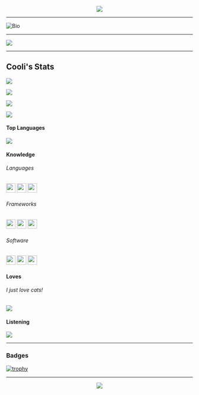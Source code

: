 <p align="center"><img src="https://github.com/Spacesters/Spacesters/blob/main/Hi.gif?raw=true"></img></p>

---

![Bio](https://github.com/Spacesters/Spacesters/blob/main/Card.png)

---

<img src='https://myviewcounts.cooli.repl.co/viewcount/Views.svg'>

---

## Cooli's Stats

![](https://github-readme-stackoverflow.vercel.app/?userID=14726707&theme=dark)

![](https://github-readme-stats.vercel.app/api?username=Spacesters&bg_color=30,ED7B84,9055FF&title_color=283149&text_color=f1f3f8&show_icons=true&border_color=none)

![](http://github-readme-streak-stats.herokuapp.com?user=Spacesters&theme=holi-theme&hide_border=true)

![](https://raw.githubusercontent.com/Spacesters/Spacesters/14f3dceb5a0e9926805df3df2d482f5b7a55560a/contribution.svg)

#### Top Languages
![](https://github-readme-stats.vercel.app/api/top-langs/?username=Spacesters&border_color=none&bg_color=f1f3f8)

#### Knowledge

###### Languages
<img height="25" src="https://i.ibb.co/Y3NqJ3P/HTML.png"></img> <img height="25" src="https://i.ibb.co/5jHbHzM/CSS.png"></img> <img height="25" src="https://i.ibb.co/nBj1cW4/Python.png"></img>

###### Frameworks

<img height="25" src="https://i.ibb.co/4RwN34P/Flask.png"></img> <img height="25" src="https://i.ibb.co/cCxf03Q/Bootstrap.png"></img> <img height="25" src="https://i.ibb.co/WFfjbmL/Django.png"></img>

###### Software

<img height="25" src="https://i.ibb.co/KhW36Dp/PyCharm.png"></img> <img height="25" src="https://i.ibb.co/y0xSrVv/VS-Code.png"></img> <img height="25" src="https://i.ibb.co/bPxMBnB/Atom.png"></img>

#### Loves

###### I just love cats!
<img src="https://i.ibb.co/sVWzTVx/banner.gif"></img>

#### Listening
![](https://github-readme-remake.vercel.app/api/spotify)

---

### Badges

[![trophy](https://github-profile-trophy.vercel.app/?username=Spacesters&theme=dracula&margin-w=10&margin-h=10?column=3)](https://github.com/Spacesters/github-profile-trophy)

---

<p align="center">
<img src="https://i.ibb.co/WnzzGrQ/Sucess.png"></img></p>
